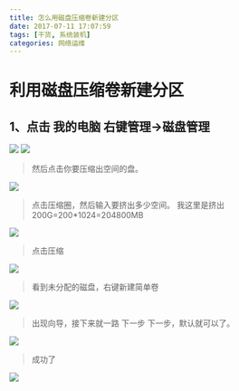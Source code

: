 ```yaml
---
title: 怎么用磁盘压缩卷新建分区
date: 2017-07-11 17:07:59
tags: [干货, 系统装机]
categories: 网络运维
---
```

# 利用磁盘压缩卷新建分区

## 1、点击 我的电脑 右键管理->磁盘管理
![](/怎么用磁盘压缩卷新建分区/1499305306301086358.png)
![](/怎么用磁盘压缩卷新建分区/1499305330703010732.png)
> 然后点击你要压缩出空间的盘。

![](/怎么用磁盘压缩卷新建分区/1499305442189064473.png)

> 点击压缩圈，然后输入要挤出多少空间。
> 我这里是挤出200G=200*1024=204800MB

![](/怎么用磁盘压缩卷新建分区/1499305531947031248.png)
> 点击压缩

![](/怎么用磁盘压缩卷新建分区/1499305574775011019.png)

> 看到未分配的磁盘，右键新建简单卷

![](/怎么用磁盘压缩卷新建分区/1499305632663027594.png)

> 出现向导，接下来就一路 下一步 下一步，默认就可以了。

![](/怎么用磁盘压缩卷新建分区/1499305701729049908.png)

>成功了

![](/怎么用磁盘压缩卷新建分区/1499305734129097912.png)

